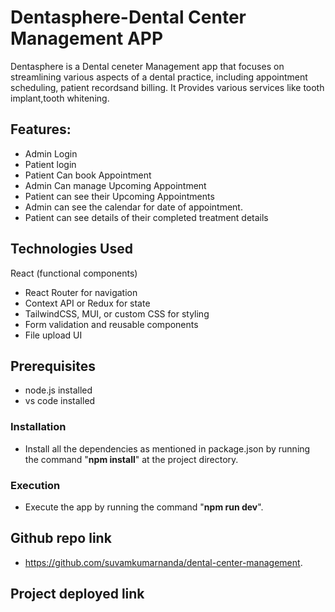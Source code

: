 
# Dentasphere-Dental Center Management APP

Dentasphere is a Dental ceneter Management app that focuses on streamlining various aspects of a dental practice, including appointment scheduling, patient recordsand billing. 
It Provides various services like tooth implant,tooth whitening.


## Features:
- Admin Login 
- Patient login
- Patient Can book Appointment
- Admin Can manage Upcoming Appointment
- Patient can see their Upcoming Appointments
- Admin can see the calendar for date of appointment.
- Patient can see details of  their completed treatment details

## Technologies Used
React (functional components)
- React Router for navigation
- Context API or Redux for state
- TailwindCSS, MUI, or custom CSS for styling
- Form validation and reusable components
- File upload UI
## Prerequisites
- node.js installed
- vs code installed
### Installation
- Install all the dependencies as mentioned in package.json by running the command
         "**npm install**" at the project directory.
### Execution
- Execute the app by running the command "**npm run dev**".

## Github repo link
- https://github.com/suvamkumarnanda/dental-center-management.
## Project deployed link
